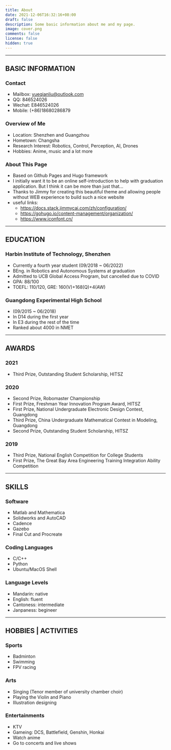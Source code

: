 ```yaml
---
title: About
date: 2021-12-06T16:32:16+08:00
draft: false
description: Some basic information about me and my page.
image: cover.png
comments: false
license: false
hidden: true
---
```


---
## BASIC INFORMATION

### Contact
* Mailbox: yueqianliu@outlook.com
* QQ: 846524026
* Wechat: E846524026
* Mobile: (+86)18680286879

### Overview of Me
* Location: Shenzhen and Guangzhou
* Hometown: Changsha
* Research Interest: Robotics, Control, Perception, AI, Drones
* Hobbies: Anime, music and a lot more

### About This Page
* Based on Github Pages and Hugo framework
* I initially want it to be an online self-introduction to help with graduation application. But I think it can be more than just that...
* Thanks to Jimmy for creating this beautiful theme and allowing people without WEB experience to build such a nice website
* useful links:
    * https://docs.stack.jimmycai.com/zh/configuration/
    * https://gohugo.io/content-management/organization/
    * https://www.iconfont.cn/
---
## EDUCATION

### Harbin Institute of Technology, Shenzhen
* Currently a fourth year student (09/2018 ~ 06/2022)
* BEng. in Robotics and Autonomous Systems at graduation
* Admitted to UCB Global Access Program, but cancelled due to COVID
* GPA: 88/100
* TOEFL: 110/120, GRE: 160(V)+168(Q)+4(AW)

### Guangdong Experimental High School
* (09/2015 ~ 06/2018)
* In D14 during the first year
* In E3 during the rest of the time
* Ranked about 4000 in NMET 

---
## AWARDS
### 2021
* Third Prize, Outstanding Student Scholarship, HITSZ
### 2020
* Second Prize, Robomaster Championship
* First Prize, Freshman Year Innovation Program Award, HITSZ
* First Prize, National Undergraduate Electronic Design Contest, Guangdong
* Third Prize, China Undergraduate Mathematical Contest in Modeling, Guangdong 
* Second Prize, Outstanding Student Scholarship, HITSZ
### 2019
* Third Prize, National English Competition for College Students
* First Prize, The Great Bay Area Engineering Training Integration Ability Competition

---
## SKILLS
### Software
* Matlab and Mathematica
* Solidworks and AutoCAD
* Cadence
* Gazebo
* Final Cut and Procreate
### Coding Languages
* C/C++
* Python
* Ubuntu/MacOS Shell
### Language Levels
* Mandarin: native
* English: fluent
* Cantoness: intermediate
* Janpaness: begineer

---
## HOBBIES | ACTIVITIES
### Sports
* Badminton
* Swimming
* FPV racing
### Arts
* Singing (Tenor member of university chamber choir)
* Playing the Violin and Piano
* Illustration designing
### Entertainments
* KTV
* Gameing: DCS, Battlefield, Genshin, Honkai
* Watch anime
* Go to concerts and live shows

